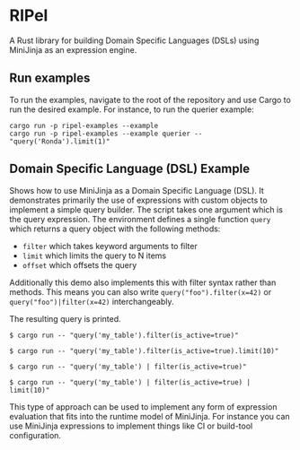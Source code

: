 # RIPel

A Rust library for building Domain Specific Languages (DSLs) using MiniJinja as an expression engine.


## Run examples

To run the examples, navigate to the root of the repository and use Cargo to run the desired example. For instance, to run the querier example:

```shell
cargo run -p ripel-examples --example
cargo run -p ripel-examples --example querier -- "query('Ronda').limit(1)"
```

## Domain Specific Language (DSL) Example

Shows how to use MiniJinja as a Domain Specific Language (DSL).  It demonstrates primarily the use of expressions with
custom objects to implement a simple query builder.  The script takes one argument which is
the query expression.  The environment defines a single function `query` which returns a
query object with the following methods:

- `filter` which takes keyword arguments to filter
- `limit` which limits the query to N items
- `offset` which offsets the query

Additionally this demo also implements this with filter syntax rather than methods.
This means you can also write `query("foo").filter(x=42)` or `query("foo")|filter(x=42)`
interchangeably.

The resulting query is printed.

```console
$ cargo run -- "query('my_table').filter(is_active=true)"

$ cargo run -- "query('my_table').filter(is_active=true).limit(10)"

$ cargo run -- "query('my_table') | filter(is_active=true)"

$ cargo run -- "query('my_table') | filter(is_active=true) | limit(10)"
```

This type of approach can be used to implement any form of expression evaluation that
fits into the runtime model of MiniJinja.  For instance you can use MiniJinja expressions
to implement things like CI or build-tool configuration.
